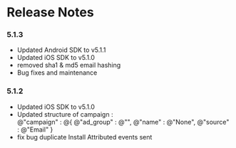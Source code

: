 # Release Notes


### 5.1.3
* Updated Android SDK to v5.1.1
* Updated iOS SDK to v5.1.0
* removed sha1 & md5 email hashing
* Bug fixes and maintenance

### 5.1.2
* Updated iOS SDK to v5.1.0
* Updated structure of campaign :     
    @"campaign" : @{
            @"ad_group" : @"",
            @"name" : @"None",
            @"source" : @"Email"
        }
* fix bug duplicate Install Attributed events sent
